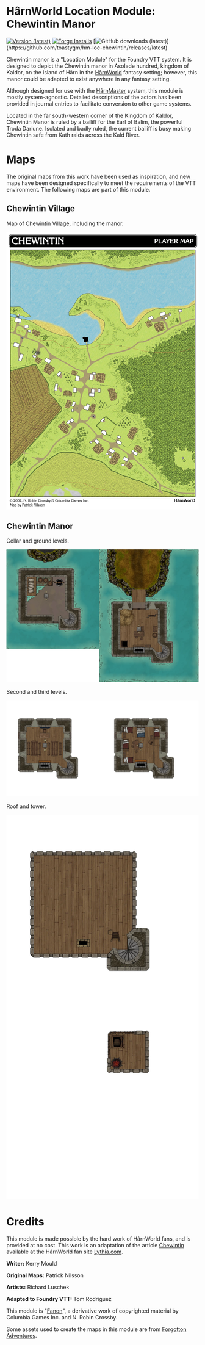 # HârnWorld Location Module: Chewintin Manor
[![Version (latest)](https://img.shields.io/github/v/release/toastygm/hm-loc-chewintin)](https://github.com/toastygm/hm-loc-chewintin/releases/latest)
[![Forge Installs](https://img.shields.io/badge/dynamic/json?label=Forge%20Installs&query=package.installs&suffix=%25&url=https%3A%2F%2Fforge-vtt.com%2Fapi%2Fbazaar%2Fpackage%2Fhm-loc-chewintin&colorB=4aa94a)](https://forge-vtt.com/bazaar#package=hm-loc-chewintin)
[![GitHub downloads (latest)](https://img.shields.io/badge/dynamic/json?label=Downloads@latest&query=assets[?(@.name.includes('zip'))].download_count&url=https://api.github.com/repos/toastygm/hm-loc-chewintin/releases/latest&color=green)](https://github.com/toastygm/hm-loc-chewintin/releases/latest)

Chewintin manor is a "Location Module" for the Foundry VTT system. It is designed to depict
the Chewintin manor in Asolade hundred, kingdom of Kaldor, on the island of Hârn in the
[HârnWorld](https://columbiagames.com/harnworld/) fantasy setting; however, this manor
could be adapted to exist anywhere in any fantasy setting.

Although designed for use with the [HârnMaster](https://foundryvtt.com/packages/hm3)
system, this module is mostly system-agnostic.  Detailed descriptions of the actors
has been provided in journal entries to facilitate conversion to other game systems.

Located in the far south-western corner of the Kingdom of Kaldor, Chewintin Manor is
ruled by a bailiff for the Earl of Balim, the powerful Troda Dariune. Isolated and badly
ruled, the current bailiff is busy making Chewintin safe from Kath raids across the Kald
River.

# Maps

The original maps from this work have been used as inspiration, and new maps have been
designed specifically to meet the requirements of the VTT environment.  The following
maps are part of this module.

## Chewintin Village

Map of Chewintin Village, including the manor.

<img src="assets/scenes/playermap.jpg" alt="Chewintin Village" width="600"/>

## Chewintin Manor

Cellar and ground levels.

<img src="assets/scenes/chewintin-manor-lower.webp" alt="Chewintin Manor Lower" width="600"/>

Second and third levels.

<img src="assets/scenes/chewintin-manor-upper.webp" alt="Chewintin Manor Upper" width="600"/>

Roof and tower.

<img src="assets/scenes/chewintin-manor-roof-and-tower.webp" alt="Chewintin Manor Roof and Tower" width="600"/>


# Credits

This module is made possible by the hard work of HârnWorld fans,
and is provided at no cost. This work is an adaptation of the article
[Chewintin](https://www.lythia.com/harnworld/settlements/chewintin/) available at the HârnWorld
fan site [Lythia.com](https://www.lythia.com/).

**Writer:** Kerry Mould

**Original Maps:** Patrick Nilsson

**Artists:** Richard Luschek

**Adapted to Foundry VTT:** Tom Rodriguez

This module is "[Fanon](https://www.lythia.com/about/publishing-fan-written-material/)",
a derivative work of copyrighted material by Columbia Games Inc. and N. Robin Crossby.

Some assets used to create the maps in this module are from
[Forgotton Adventures](https://www.forgotten-adventures.net/).
